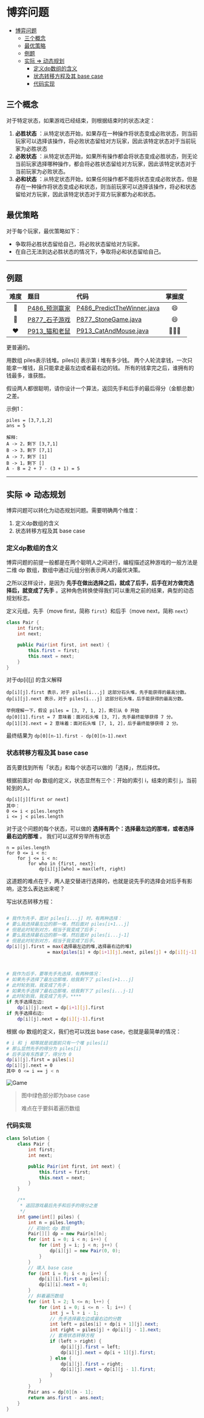 # 博弈问题

- [博弈问题](#博弈问题)
    - [三个概念](#三个概念)
    - [最优策略](#最优策略)
    - [例题](#例题)
    - [实际 => 动态规划](#实际--动态规划)
        - [定义dp数组的含义](#定义dp数组的含义)
        - [状态转移方程及其 base case](#状态转移方程及其-base-case)
        - [代码实现](#代码实现)

## 三个概念

对于特定状态，如果游戏已经结束，则根据结束时的状态决定：

1. **必胜状态** ：从特定状态开始，如果存在一种操作将状态变成必败状态，则当前玩家可以选择该操作，将必败状态留给对方玩家，因此该特定状态对于当前玩家为必胜状态
2. **必败状态** ：从特定状态开始，如果所有操作都会将状态变成必胜状态，则无论当前玩家选择哪种操作，都会将必胜状态留给对方玩家，因此该特定状态对于当前玩家为必败状态。
3. **必和状态** ：从特定状态开始，如果任何操作都不能将状态变成必败状态，但是存在一种操作将状态变成必和状态，则当前玩家可以选择该操作，将必和状态留给对方玩家，因此该特定状态对于双方玩家都为必和状态。

## 最优策略

对于每个玩家，最优策略如下：

- 争取将必胜状态留给自己，将必败状态留给对方玩家。
- 在自己无法到达必胜状态的情况下，争取将必和状态留给自己。

---

## 例题

|难度|题目|代码|掌握度|
|:---:|:---|:---|:---:|
|💛 |[P486_预测赢家](./../content/P486_PredictTheWinner.md) |[P486_PredictTheWinner.java](./../../P486_PredictTheWinner.java)|😄|
|💛 |[P877_石子游戏](./../content/P877_StoneGame.md) |[P877_StoneGame.java](./../../P877_StoneGame.java)|😄|
|❤️ |[P913_猫和老鼠](./../content/P913_CatAndMouse.md) |[P913_CatAndMouse.java](./../../P913_CatAndMouse.java)|🤯🤯🤯|

更普遍的。

用数组 piles表示钱堆。piles[i] 表示第 i 堆有多少钱。 两个人轮流拿钱，一次只能拿一堆钱，且只能拿走最左边或者最右边的钱。 所有的钱拿完之后，谁拥有的钱最多，谁获胜。

假设两人都很聪明，请你设计一个算法，返回先手和后手的最后得分（金额总数）之差。

示例1：

```text
piles = [3,7,1,2]
ans = 5

解释: 
A -> 2，剩下 [3,7,1]
B -> 3，剩下 [7,1]
A -> 7，剩下 [1]
B -> 1，剩下 []
A - B = 2 + 7 - (3 + 1) = 5
```

---

## 实际 => 动态规划

博弈问题可以转化为动态规划问题。需要明确两个维度：

1. 定义dp数组的含义
2. 状态转移方程及其 base case

### 定义dp数组的含义

博弈问题的前提一般都是在两个聪明人之间进行，编程描述这种游戏的一般方法是二维 dp 数组，数组中通过元组分别表示两人的最优决策。

之所以这样设计，是因为 **先手在做出选择之后，就成了后手，后手在对方做完选择后，就变成了先手** 。这种角色转换使得我们可以重用之前的结果，典型的动态规划标志。

定义元组，先手（move first，简称 `first`）和后手（move next，简称 `next`）

```java
class Pair {
    int first;
    int next;

    public Pair(int first, int next) {
        this.first = first;
        this.next = next;
    }
}
```

对于dp[i][j] 的含义解释

```text
dp[i][j].first 表示，对于 piles[i...j] 这部分石头堆，先手能获得的最高分数。
dp[i][j].next 表示，对于 piles[i...j] 这部分石头堆，后手能获得的最高分数。

举例理解一下，假设 piles = [3, 7, 1, 2]，索引从 0 开始
dp[0][1].first = 7 意味着：面对石头堆 [3, 7]，先手最终能够获得 7 分。
dp[1][3].next = 2 意味着：面对石头堆 [7, 1, 2]，后手最终能够获得 2 分。
```

最终结果为 `dp[0][n-1].first - dp[0][n-1].next`

### 状态转移方程及其 base case

首先要找到所有「状态」和每个状态可以做的「选择」，然后择优。

根据前面对 dp 数组的定义，状态显然有三个：开始的索引 i，结束的索引 j，当前轮到的人。

```text
dp[i][j][first or next]
其中：
0 <= i < piles.length
i <= j < piles.length
```

对于这个问题的每个状态，可以做的 **选择有两个：选择最左边的那堆，或者选择最右边的那堆** 。 我们可以这样穷举所有状态

```text
n = piles.length
for 0 <= i < n:
    for j <= i < n:
        for who in {first, next}:
            dp[i][j][who] = max(left, right)
```

这道题的难点在于，两人是交替进行选择的，也就是说先手的选择会对后手有影响，这怎么表达出来呢？

写出状态转移方程：

```bash

# 我作为先手，面对 piles[i...j] 时，有两种选择：
# 要么我选择最左边的那一堆，然后面对 piles[i+1...j]
# 但是此时轮到对方，相当于我变成了后手；
# 要么我选择最右边的那一堆，然后面对 piles[i...j-1]
# 但是此时轮到对方，相当于我变成了后手。
dp[i][j].first = max(选择最左边的堆,选择最右边的堆)
               = max(piles[i] + dp[i+1][j].next, piles[j] + dp[i][j-1].next)



# 我作为后手，要等先手先选择，有两种情况：
# 如果先手选择了最左边那堆，给我剩下了 piles[i+1...j]
# 此时轮到我，我变成了先手；
# 如果先手选择了最右边那堆，给我剩下了 piles[i...j-1]
# 此时轮到我，我变成了先手。****
if 先手选择左边:
    dp[i][j].next = dp[i+1][j].first
if 先手选择右边:
    dp[i][j].next = dp[i][j-1].first
```

根据 dp 数组的定义，我们也可以找出 base case，也就是最简单的情况：

```bash
# i 和 j 相等就是说面前只有一个堆 piles[i]
# 那么显然先手的得分为 piles[i]
# 后手没有东西拿了，得分为 0
dp[i][j].first = piles[i]
dp[i][j].next = 0
其中 0 <= i == j < n
```

![Game](./png/game_problem.png)

> 图中绿色部分即为base case
>
> 难点在于要斜着遍历数组

### 代码实现

```java
class Solution {
    class Pair {
        int first;
        int next;

        public Pair(int first, int next) {
            this.first = first;
            this.next = next;
        }
    }

    /**
     * 返回游戏最后先手和后手的得分之差  
     */
    int game(int[] piles) {
        int n = piles.length;
        // 初始化 dp 数组
        Pair[][] dp = new Pair[n][n];
        for (int i = 0; i < n; i++) {
            for (int j = i; j < n; j++) {
                dp[i][j] = new Pair(0, 0);
            }
        }
        // 填入 base case
        for (int i = 0; i < n; i++) {
            dp[i][i].first = piles[i];
            dp[i][i].next = 0;
        }
        // 斜着遍历数组
        for (int l = 2; l <= n; l++) {
            for (int i = 0; i <= n - l; i++) {
                int j = l + i - 1;
                // 先手选择最左边或最右边的分数
                int left = piles[i] + dp[i + 1][j].next;
                int right = piles[j] + dp[i][j - 1].next;
                // 套用状态转移方程
                if (left > right) {
                    dp[i][j].first = left;
                    dp[i][j].next = dp[i + 1][j].first;
                } else {
                    dp[i][j].first = right;
                    dp[i][j].next = dp[i][j - 1].first;
                }
            }
        }
        Pair ans = dp[0][n - 1];
        return ans.first - ans.next;
    }
}
```